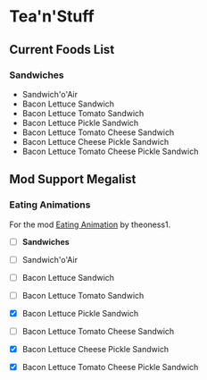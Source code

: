 # Tea'n'Stuff

## Current Foods List

### Sandwiches

- Sandwich'o'Air
- Bacon Lettuce Sandwich
- Bacon Lettuce Tomato Sandwich
- Bacon Lettuce Pickle Sandwich
- Bacon Lettuce Tomato Cheese Sandwich
- Bacon Lettuce Cheese Pickle Sandwich
- Bacon Lettuce Tomato Cheese Pickle Sandwich

## Mod Support Megalist

### Eating Animations

For the mod [Eating Animation](https://modrinth.com/mod/eating-animation) by theoness1.

- [ ] **Sandwiches**

- [ ] Sandwich'o'Air
- [ ] Bacon Lettuce Sandwich
- [ ] Bacon Lettuce Tomato Sandwich
- [x] Bacon Lettuce Pickle Sandwich
- [ ] Bacon Lettuce Tomato Cheese Sandwich
- [x] Bacon Lettuce Cheese Pickle Sandwich
- [x] Bacon Lettuce Tomato Cheese Pickle Sandwich
